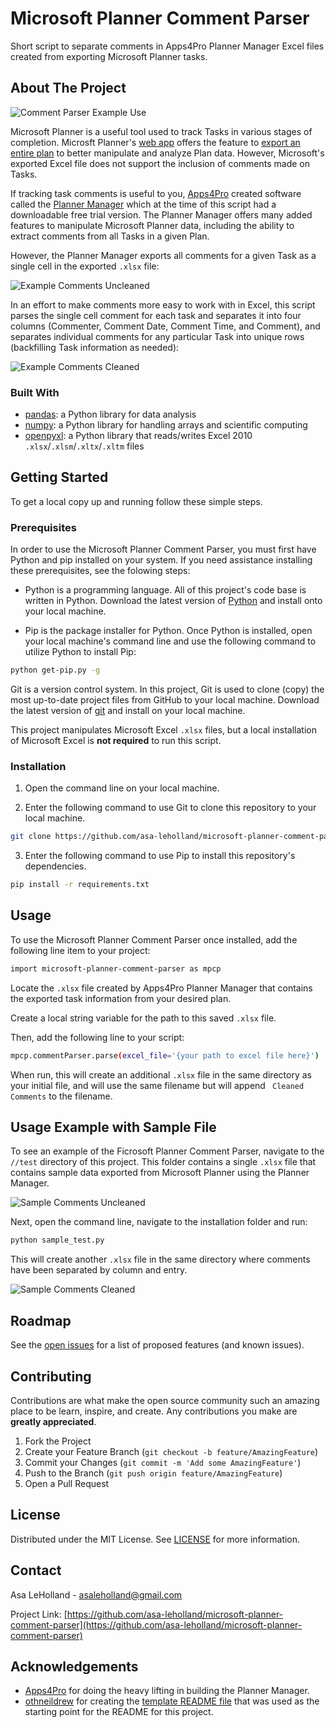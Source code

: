 # Microsoft Planner Comment Parser
Short script to separate comments in Apps4Pro Planner Manager Excel files created from exporting Microsoft Planner tasks.


<!-- ABOUT THE PROJECT -->
## About The Project

![Comment Parser Example Use][use-example]

Microsoft Planner is a useful tool used to track Tasks in various stages of completion. Microsft Planner's [web app](https://tasks.office.com) offers the feature to [export an entire plan](https://docs.microsoft.com/en-us/power-platform/admin/using-word-templates-dynamics-365) to better manipulate and analyze Plan data. However, Microsoft's exported Excel file does not support the inclusion of comments made on Tasks.

If tracking task comments is useful to you, [Apps4Pro](https://apps4.pro/Home.aspx) created software called the [Planner Manager](https://apps4.pro/planner-manager.aspx) which at the time of this script had a downloadable free trial version. The Planner Manager offers many added features to manipulate Microsoft Planner data, including the ability to extract comments from all Tasks in a given Plan.

However, the Planner Manager exports all comments for a given Task as a single cell in the exported `.xlsx` file:

![Example Comments Uncleaned][use-file-before-exp]

In an effort to make comments more easy to work with in Excel, this script parses the single cell comment for each task and separates it into four columns (Commenter, Comment Date, Comment Time, and Comment), and separates individual comments for any particular Task into unique rows (backfilling Task information as needed):

![Example Comments Cleaned][use-file-after-exp]


### Built With

* [pandas](https://pandas.pydata.org/): a Python library for data analysis
* [numpy](https://numpy.org/): a Python library for handling arrays and scientific computing
* [openpyxl](https://openpyxl.readthedocs.io/en/stable/): a Python library that reads/writes Excel 2010 `.xlsx`/`.xlsm`/`.xltx`/`.xltm` files


<!-- GETTING STARTED -->
## Getting Started

To get a local copy up and running follow these simple steps.

### Prerequisites

In order to use the Microsoft Planner Comment Parser, you must first have Python and pip installed on your system. If you need assistance installing these prerequisites, see the folowing steps:
* Python is a programming language. All of this project's code base is written in Python. Download the latest version of [Python](https://www.python.org/downloads/) and install onto your local machine.

* Pip is the package installer for Python. Once Python is installed, open your local machine's command line and use the following command to utilize Python to install Pip:
```sh
python get-pip.py -g
```

Git is a version control system. In this project, Git is used to clone (copy) the most up-to-date project files from GitHub to your local machine. Download the latest version of [git](https://git-scm.com/download/win) and install on your local machine.

This project manipulates Microsoft Excel `.xlsx` files, but a local installation of Microsoft Excel is <b>not required</b> to run this script.


### Installation

1. Open the command line on your local machine.

2. Enter the following command to use Git to clone this repository to your local machine.
```sh
git clone https://github.com/asa-leholland/microsoft-planner-comment-parser.git
```
3. Enter the following command to use Pip to install this repository's dependencies.
```sh
pip install -r requirements.txt
```



<!-- USAGE EXAMPLES -->
## Usage

To use the Microsoft Planner Comment Parser once installed, add the following line item to your project:

```sh
import microsoft-planner-comment-parser as mpcp
```

Locate the `.xlsx` file created by Apps4Pro Planner Manager that contains the exported task information from your desired plan.

Create a local string variable for the path to this saved `.xlsx` file.

Then, add the following line to your script:
```sh
mpcp.commentParser.parse(excel_file='{your path to excel file here}')
```

When run, this will create an additional `.xlsx` file in the same directory as your initial file, and will use the same filename but will append ` Cleaned Comments` to the filename.

## Usage Example with Sample File

To see an example of the Ficrosoft Planner Comment Parser, navigate to the `//test` directory of this project. This folder contains a single `.xlsx` file that contains sample data exported from Microsoft Planner using the Planner Manager.

![Sample Comments Uncleaned][use-file-before]

Next, open the command line, navigate to the installation folder and run:
```sh
python sample_test.py
```

This will create another `.xlsx` file in the same directory where comments have been separated by column and entry.

![Sample Comments Cleaned][use-file-after]

<!-- ROADMAP -->
## Roadmap

See the [open issues](https://github.com/asa-leholland/microsoft-planner-comment-parser/issues) for a list of proposed features (and known issues).



<!-- CONTRIBUTING -->
## Contributing

Contributions are what make the open source community such an amazing place to be learn, inspire, and create. Any contributions you make are **greatly appreciated**.

1. Fork the Project
2. Create your Feature Branch (`git checkout -b feature/AmazingFeature`)
3. Commit your Changes (`git commit -m 'Add some AmazingFeature'`)
4. Push to the Branch (`git push origin feature/AmazingFeature`)
5. Open a Pull Request



<!-- LICENSE -->
## License

Distributed under the MIT License. See [LICENSE](https://github.com/asa-holland/microsoft-planner-comment-parser/LICENSE.txt) for more information.



<!-- CONTACT -->
## Contact

Asa LeHolland - asaleholland@gmail.com

Project Link: [https://github.com/asa-leholland/microsoft-planner-comment-parser](https://github.com/asa-leholland/microsoft-planner-comment-parser)



<!-- ACKNOWLEDGEMENTS -->
## Acknowledgements

* [Apps4Pro](https://apps4.pro/Home.aspx) for doing the heavy lifting in building the Planner Manager.
* [othneildrew](https://github.com/othneildrew) for creating the [template README file](https://github.com/othneildrew/Best-README-Template) that was used as the starting point for the README for this project. 





<!-- MARKDOWN LINKS & IMAGES -->
[linkedin-shield]: https://img.shields.io/badge/-LinkedIn-black.svg?style=flat-square&logo=linkedin&colorB=555
[linkedin-url]: https://www.linkedin.com/in/asa-holland-a2a0b5b7/
[use-file-after]: images/comments-cleaned.JPG
[use-file-before]: images/comments-whole.JPG
[use-file-before-exp]: images/comments-unsepd.JPG
[use-file-after-exp]: images/comments-sepd.JPG
[use-example]: images/use.gif
